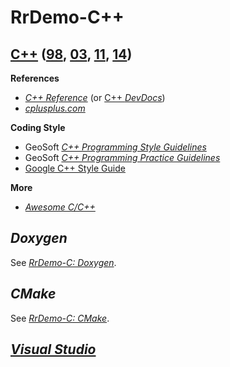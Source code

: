 # RrDemo-C++

## [C++](http://isocpp.org/) ([98](http://iso.org/iso/catalogue_detail.htm?csnumber=25845 "ISO/IEC 14882:1998"), [03](http://iso.org/iso/catalogue_detail.htm?csnumber=38110 "ISO/IEC 14882:2003"), [11](http://iso.org/iso/catalogue_detail.htm?csnumber=50372 "ISO/IEC 14882:2011"), [14](http://iso.org/iso/catalogue_detail.htm?csnumber=64029 "ISO/IEC 14882:2014"))
**References**
- [*C++ Reference*](http://cppreference.com/w/cpp) (or [C++ *DevDocs*](http://devdocs.io/cpp))
- [*cplusplus.com*](http://cplusplus.com/)

**Coding Style**
- GeoSoft [*C++ Programming Style Guidelines*](http://geosoft.no/development/cppstyle.html)
- GeoSoft [*C++ Programming Practice Guidelines*](http://geosoft.no/development/cpppractice.html)
- [Google C++ Style Guide](http://google.github.io/styleguide/cppguide)

**More**
- [*Awesome C/C++*](http://fffaraz.github.io/awesome-cpp)

## *Doxygen*
See [*RrDemo-C: Doxygen*](http://github.com/afoolsbag/rrdemo/blob/master/c/readme.md#doxygen).

## *CMake*
See [*RrDemo-C: CMake*](http://github.com/afoolsbag/rrdemo/blob/master/c/readme.md#cmake).

## [*Visual Studio*](http://visualstudio.com/)
